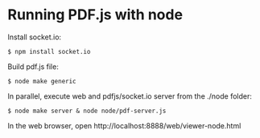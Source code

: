 # Running PDF.js with node

Install socket.io:

```
$ npm install socket.io
```

Build pdf.js file:

```
$ node make generic
```

In parallel, execute web and pdfjs/socket.io server from the ./node folder:

```
$ node make server & node node/pdf-server.js
```

In the web browser, open http://localhost:8888/web/viewer-node.html

